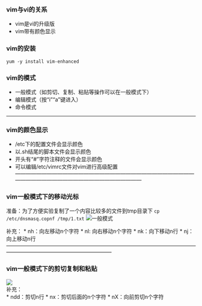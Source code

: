 ### vim与vi的关系  
* vim是vi的升级版
* vim带有颜色显示
### vim的安装
  ```yum -y install vim-enhanced```  
### vim的模式
* 一般模式（如剪切、复制、粘贴等操作可以在一般模式下）
* 编辑模式（按“i”“a”键进入）
* 命令模式  
----------------------------------------
### vim的颜色显示
* /etc下的配置文件会显示颜色
* 以.sh结尾的脚本文件会显示颜色
* 开头有“#”字符注释的文件会显示颜色
* 可以编辑/etc/vimrc文件对vim进行高级配置
——————————————————————————————————————————————————————————
### vim一般模式下的移动光标
  准备：为了方便实验复制了一个内容比较多的文件到tmp目录下
  ```cp /etc/dnsmasq.copnf /tmp/1.txt```
  ![一般模式](http://note.youdao.com/yws/public/resource/fe5ced3d829ab30129016455a6a31ae5/xmlnote/88C1391EE20040D0A9B1723179E291E1/4923)  

  补充：
    * nh：向左移动n个字符
    * nl: 向右移动n个字符
    * nk：向下移动n行
    * nj：向上移动n行
————————————————————————————————————————————————————————
### vim一般模式下的剪切复制和粘贴
  ![](http://note.youdao.com/yws/public/resource/fe5ced3d829ab30129016455a6a31ae5/xmlnote/B23B8CF060724712B55B69AB8A63E1E1/4925)  
  补充：  
    * ndd：剪切n行
    * nx：剪切后面的n个字符
    * nX：向前剪切n个字符  
  
